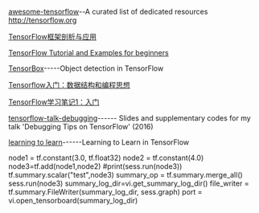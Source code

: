 [awesome-tensorflow](https://github.com/jtoy/awesome-tensorflow)--A curated list of dedicated resources http://tensorflow.org

[TensorFlow框架剖析与应⽤](http://ocgxshkaw.bkt.clouddn.com/11%20%E3%80%8ATensorFlow%E6%A1%86%E6%9E%B6%E5%89%96%E6%9E%90%E5%8F%8A%E5%BA%94%E7%94%A8%E3%80%8B%E7%8E%8B%E7%90%9B.pdf)

[TensorFlow Tutorial and Examples for beginners](https://github.com/aymericdamien/TensorFlow-Examples)

[TensorBox](https://github.com/TensorBox/TensorBox)-----Object detection in TensorFlow

[Tensorflow入门：数据结构和编程思想](http://blog.csdn.net/lingerlanlan/article/details/61616906)

[TensorFlow学习笔记1：入门](http://www.jeyzhang.com/tensorflow-learning-notes.html)

[tensorflow-talk-debugging](https://github.com/wookayin/tensorflow-talk-debugging)------ Slides and supplementary codes for my talk 'Debugging Tips on TensorFlow' (2016)

[learning to learn](https://github.com/deepmind/learning-to-learn)------Learning to Learn in TensorFlow


node1 = tf.constant(3.0, tf.float32)
node2 = tf.constant(4.0)
node3=tf.add(node1,node2)
#print(sess.run(node3))
tf.summary.scalar("test",node3)
summary_op = tf.summary.merge_all() 
sess.run(node3)
summary_log_dir=vi.get_summary_log_dir()
file_writer = tf.summary.FileWriter(summary_log_dir, sess.graph)
port = vi.open_tensorboard(summary_log_dir)
